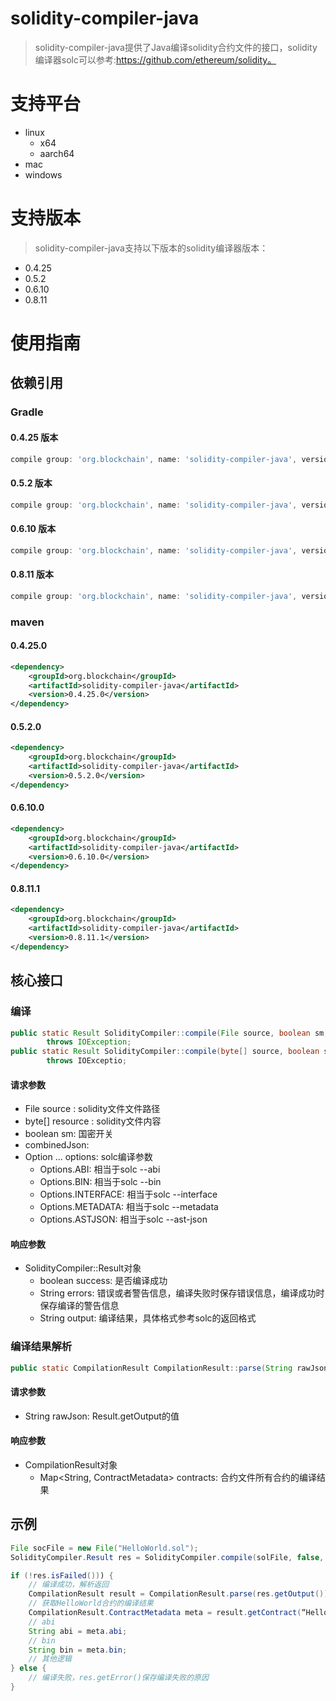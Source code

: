 # solidity-compiler-java

>solidity-compiler-java提供了Java编译solidity合约文件的接口，solidity编译器solc可以参考:https://github.com/ethereum/solidity。

# 支持平台

* linux
    * x64
    * aarch64
* mac
* windows

# 支持版本
>solidity-compiler-java支持以下版本的solidity编译器版本：

* 0.4.25
* 0.5.2
* 0.6.10
* 0.8.11

# 使用指南

## 依赖引用

### Gradle

#### 0.4.25 版本

```gradle
compile group: 'org.blockchain', name: 'solidity-compiler-java', version: '0.4.25.0'
```

#### 0.5.2 版本
```gradle
compile group: 'org.blockchain', name: 'solidity-compiler-java', version: '0.5.2.0'
```

#### 0.6.10 版本
```gradle
compile group: 'org.blockchain', name: 'solidity-compiler-java', version: '0.6.10.0'
```

#### 0.8.11 版本
```gradle
compile group: 'org.blockchain', name: 'solidity-compiler-java', version: '0.8.11.1'
```

### maven

#### 0.4.25.0

```xml
<dependency>
    <groupId>org.blockchain</groupId>
    <artifactId>solidity-compiler-java</artifactId>
    <version>0.4.25.0</version>
</dependency>
```

#### 0.5.2.0

```xml
<dependency>
    <groupId>org.blockchain</groupId>
    <artifactId>solidity-compiler-java</artifactId>
    <version>0.5.2.0</version>
</dependency>
```

#### 0.6.10.0

```xml
<dependency>
    <groupId>org.blockchain</groupId>
    <artifactId>solidity-compiler-java</artifactId>
    <version>0.6.10.0</version>
</dependency>
```

#### 0.8.11.1

```xml
<dependency>
    <groupId>org.blockchain</groupId>
    <artifactId>solidity-compiler-java</artifactId>
    <version>0.8.11.1</version>
</dependency>
```


## 核心接口

### 编译

```java
public static Result SolidityCompiler::compile(File source, boolean sm, boolean combinedJson, Option... options)
        throws IOException;
public static Result SolidityCompiler::compile(byte[] source, boolean sm, boolean combinedJson, Option... options)
        throws IOExceptio;
```

#### 请求参数

* File source : solidity文件文件路径
* byte[] resource : solidity文件内容
* boolean sm: 国密开关
* combinedJson:
* Option ... options: solc编译参数
    * Options.ABI: 相当于solc --abi
    * Options.BIN: 相当于solc --bin
    * Options.INTERFACE: 相当于solc --interface
    * Options.METADATA: 相当于solc --metadata
    * Options.ASTJSON: 相当于solc --ast-json

#### 响应参数

* SolidityCompiler::Result对象
    * boolean success: 是否编译成功
    * String errors: 错误或者警告信息，编译失败时保存错误信息，编译成功时保存编译的警告信息
    * String output: 编译结果，具体格式参考solc的返回格式

### 编译结果解析

```java
public static CompilationResult CompilationResult::parse(String rawJson) throws IOException 
```

#### 请求参数

* String rawJson: Result.getOutput的值

#### 响应参数

* CompilationResult对象
    * Map<String, ContractMetadata> contracts: 合约文件所有合约的编译结果

## 示例

```java
File socFile = new File("HelloWorld.sol");
SolidityCompiler.Result res = SolidityCompiler.compile(solFile, false, true, ABI, BIN, INTERFACE, METADATA);

if (!res.isFailed())) {
    // 编译成功，解析返回
    CompilationResult result = CompilationResult.parse(res.getOutput());
    // 获取HelloWorld合约的编译结果
    CompilationResult.ContractMetadata meta = result.getContract(“HelloWorld”);
    // abi
    String abi = meta.abi;
    // bin
    String bin = meta.bin;
    // 其他逻辑
} else {
    // 编译失败，res.getError()保存编译失败的原因
}
```